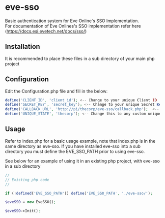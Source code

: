 # eve-sso
Basic authentication system for Eve Online's SSO Implementation.<br>
For documentation of Eve Onlines's SSO implementation refer here (https://docs.esi.evetech.net/docs/sso/)

## Installation
It is recommended to place these files in a sub directory of your main php project

## Configuration
Edit the Configuration.php file and fill in the below:
```php
define('CLIENT_ID', 'client_id'); <-- Change to your unique Client ID
define('SECRET_KEY', 'secret_key'); <-- Change to your unique Secret Key
define('CALLBACK_URL', 'http://pi/thecorp/eve-sso/callback.php');  <-- Change this callback to the relevant location
define('UNIQUE_STATE', 'thecorp'); <-- Change this to any custom unique string. Can be left as is
```
## Usage
Refer to index.php for a basic usage example, note that index.php is in the same directory as eve-sso.
If you have installed eve-sso into a sub directory you must define the EVE_SSO_PATH prior to using eve-sso.

See below for an example of using it in an existing php project, with eve-sso in a sub directory
```php
//
// Existing php code
//

if (!defined('EVE_SSO_PATH')) define('EVE_SSO_PATH', './eve-sso/');

$eveSSO = new EveSSO();

$eveSSO->Init();
```

